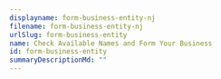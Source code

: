 ```yaml
---
displayname: form-business-entity-nj
filename: form-business-entity-nj
urlSlug: form-business-entity
name: Check Available Names and Form Your Business
id: form-business-entity
summaryDescriptionMd: ""
---
```

